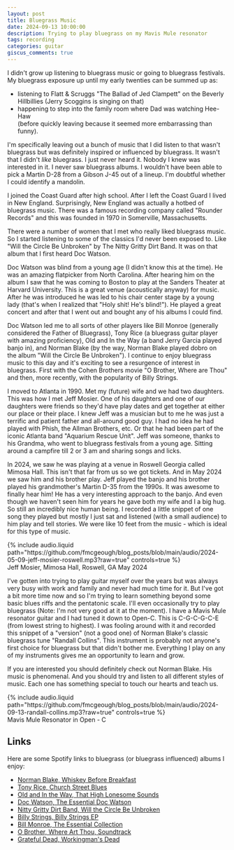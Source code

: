 ```yaml
---
layout: post
title: Bluegrass Music
date: 2024-09-13 10:00:00
description: Trying to play bluegrass on my Mavis Mule resonator
tags: recording
categories: guitar
giscus_comments: true
---
```


I didn't grow up listening to bluegrass music or going to bluegrass festivals.
My bluegrass exposure up until my early twenties can be summed up as:

- listening to Flatt & Scruggs "The Ballad of Jed Clampett" on the Beverly  
  Hillbillies (Jerry Scoggins is singing on that)
- happening to step into the family room where Dad was watching Hee-Haw  
  (before quickly leaving because it seemed more embarrassing than funny).

I'm specifically leaving out a bunch of music that I did listen to that wasn't bluegrass but was definitely inspired or influenced by bluegrass. It wasn't that I didn't _like_ bluegrass. I just never heard it. Nobody I knew
was interested in it. I never saw bluegrass albums. I wouldn't have been able to
pick a Martin D-28 from a Gibson J-45 out of a lineup. I'm doubtful whether I
could identify a mandolin.

I joined the Coast Guard after high school. After I left the Coast Guard I lived
in New England. Surprisingly, New England was actually a hotbed of bluegrass
music. There was a famous recording company called "Rounder Records" and this
was founded in 1970 in Somerville, Massachusetts.

There were a number of women that I met who really liked bluegrass music. So I
started listening to some of the classics I'd never been exposed to. Like "Will
the Circle Be Unbroken" by The Nitty Gritty Dirt Band. It was on that album that
I first heard Doc Watson.

Doc Watson was blind from a young age (I didn't know this at the time). He was
an amazing flatpicker from North Carolina. After hearing him on the album I saw
that he was coming to Boston to play at the Sanders Theater at Harvard
University. This is a great venue (acoustically anyway) for music. After he was
introduced he was led to his chair center stage by a young lady (that's when I
realized that "Holy shit! He's blind!"). He played a great concert and after
that I went out and bought any of his albums I could find.

Doc Watson led me to all sorts of other players like Bill Monroe (generally
considered the Father of Bluegrass), Tony Rice (a bluegrass guitar player with
amazing proficiency), Old and In the Way (a band Jerry Garcia played banjo in),
and Norman Blake (by the way, Norman Blake played dobro on the album "Will the
Circle Be Unbroken"). I continue to enjoy bluegrass music to this day and it's
exciting to see a resurgence of interest in bluegrass. First with the Cohen
Brothers movie "O Brother, Where are Thou" and then, more recently, with the
popularity of Billy Strings.

I moved to Atlanta in 1990. Met my (future) wife and we had two daughters. This
was how I met Jeff Mosier. One of his daughters and one of our daughters were
friends so they'd have play dates and get together at either our place or their
place. I knew Jeff was a musician but to me he was just a terrific and patient
father and all-around good guy. I had no idea he had played with Phish, the
Allman Brothers, etc. Or that he had been part of the iconic Atlanta band
"Aquarium Rescue Unit". Jeff was someone, thanks to his Grandma, who went to
bluegrass festivals from a young age. Sitting around a campfire till 2 or
3 am and sharing songs and licks.

In 2024, we saw he was playing at a venue in Roswell Georgia called Mimosa Hall.
This isn't that far from us so we got tickets. And in May 2024 we saw him and
his brother play. Jeff played the banjo and his brother played his grandmother's
Martin D-35 from the 1990s. It was awesome to finally hear him! He has a very
interesting approach to the banjo. And even though we haven't seen him for years
he gave both my wife and I a big hug. So still an incredibly nice human being. I
recorded a little snippet of one song they played but mostly I just sat and
listened (with a small audience) to him play and tell stories. We were like 10
feet from the music - which is ideal for this type of music.

<div class="row mt-3">
    <div class="col-sm mt-3 mt-md-0">
        {% include audio.liquid path="https://github.com/fmcgeough/blog_posts/blob/main/audio/2024-05-09-jeff-mosier-roswell.mp3?raw=true" controls=true %}
    </div>
</div>
<div class="caption">
  Jeff Mosier, Mimosa Hall, Roswell, GA May 2024
</div>

I've gotten into trying to play guitar myself over the years but was always very
busy with work and family and never had much time for it. But I've got a bit
more time now and so I'm trying to learn something beyond some basic blues riffs
and the pentatonic scale. I'll even occasionally try to play bluegrass (Note:
I'm not very good at it at the moment). I have a Mavis Mule resonator guitar and
I had tuned it down to Open-C. This is C-G-C-G-C-E (from lowest string to
highest). I was fooling around with it and recorded this snippet of a "version"
(not a good one) of Norman Blake's classic bluegrass tune "Randall Collins".
This instrument is probably not anyone's first choice for bluegrass but that
didn't bother me. Everything I play on any of my instruments gives me an
opportunity to learn and grow.

If you are interested you should definitely check out Norman Blake. His music is
phenomenal. And you should try and listen to all different styles of music. Each
one has something special to touch our hearts and teach us.

<div class="row mt-3">
    <div class="col-sm mt-3 mt-md-0">
        {% include audio.liquid path="https://github.com/fmcgeough/blog_posts/blob/main/audio/2024-09-13-randall-collins.mp3?raw=true" controls=true %}
    </div>
</div>
<div class="caption">
  Mavis Mule Resonator in Open - C
</div>

## Links

Here are some Spotify links to bluegrass (or bluegrass influenced) albums I
enjoy:

- [Norman Blake, Whiskey Before Breakfast](https://open.spotify.com/album/7KoAd8Jt2udhxxRZ2uiiee?si=KZW2Yz9vTpeM9Z4AYO5_lQ)
- [Tony Rice, Church Street Blues](https://open.spotify.com/album/2ikwlUUIe2EiOO2gDZjOJb?si=acNLq_YeQPeRnksQUbMtiw)
- [Old and In the Way, That High Lonesome Sounds](https://open.spotify.com/album/2zCsaLXYPKqJ0WKKAOLWvx?si=aumcG23GTQ-k9pXm6Q1_xg)
- [Doc Watson, The Essential Doc Watson](https://open.spotify.com/album/3HDyUNqZY6ffpGHm370MdX?si=mCG8tDc_TL-eem24nqY9Wg)
- [Nitty Gritty Dirt Band, Will the Circle Be Unbroken](https://open.spotify.com/album/1dfvcFHSox0YKcPMxDrLIs?si=ElZsuZHNT4aJn4c7nXWuEQ)
- [Billy Strings, Billy Strings EP](https://open.spotify.com/album/3YH8rxsSyINBfebMRtbCBf?si=xylZOD4NTAq8osGbaUA3pg)
- [Bill Monroe, The Essential Collection](https://open.spotify.com/album/4yoRGOx7QTGiMftU2ap1sv?si=-xvsIHX1T5-089FsMSo91g)
- [O Brother, Where Art Thou, Soundtrack](https://open.spotify.com/album/7gzX88qS3Vx2r87g5pbdfJ?si=aFomh-tBQT-80IX0X5Zdbg)
- [Grateful Dead, Workingman's Dead](https://open.spotify.com/album/4jxokHekH1qSad1DcC82ku?si=Byh9MyEPTUajvtBISlkc2w)
